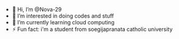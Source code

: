 - 👋 Hi, I’m @Nova-29
- 👀 I’m interested in doing codes and stuff
- 🌱 I’m currently learning cloud computing
- ⚡ Fun fact: i'm a student from soegijapranata catholic university

<!---
Nova-29/Nova-29 is a ✨ special ✨ repository because its `README.md` (this file) appears on your GitHub profile.
You can click the Preview link to take a look at your changes.
--->
